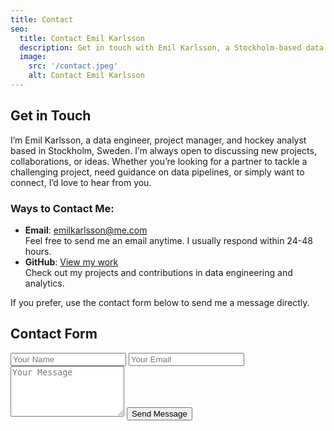 ```yaml
---
title: Contact
seo:
  title: Contact Emil Karlsson
  description: Get in touch with Emil Karlsson, a Stockholm-based data engineer, project manager, and hockey analyst, for collaboration or inquiries.
  image:
    src: '/contact.jpeg'
    alt: Contact Emil Karlsson
---
```


## Get in Touch

I’m Emil Karlsson, a data engineer, project manager, and hockey analyst based in Stockholm, Sweden. I’m always open to discussing new projects, collaborations, or ideas. Whether you’re looking for a partner to tackle a challenging project, need guidance on data pipelines, or simply want to connect, I’d love to hear from you.

### Ways to Contact Me:

- **Email**: [emilkarlsson@me.com](mailto:emilkarlsson@me.com)  
  Feel free to send me an email anytime. I usually respond within 24-48 hours.
- **GitHub**: [View my work](https://github.com/emilingemarkarlsson)  
  Check out my projects and contributions in data engineering and analytics.

If you prefer, use the contact form below to send me a message directly.

## Contact Form

<form action="https://formsubmit.co/emilkarlsson@me.com" method="POST" class="mt-8">
  <div class="flex flex-col gap-4">
    <input type="text" name="name" placeholder="Your Name" required class="px-4 py-2 border rounded" />
    <input type="email" name="email" placeholder="Your Email" required class="px-4 py-2 border rounded" />
    <textarea name="message" placeholder="Your Message" rows="5" required class="px-4 py-2 border rounded"></textarea>
    <button type="submit" class="button-default">Send Message</button>
  </div>
</form>

<script type="application/ld+json">
{
  "@context": "https://schema.org",
  "@type": "ContactPage",
  "mainEntity": {
    "@type": "Person",
    "name": "Emil Karlsson",
    "url": "https://www.emilingemarkarlsson.com/contact",
    "email": "mailto:emilkarlsson@me.com",
    "address": {
      "@type": "PostalAddress",
      "addressLocality": "Stockholm",
      "addressRegion": "Stockholm",
      "addressCountry": "Sweden"
    },
    "sameAs": [
      "https://github.com/emilingemarkarlsson"
    ]
  }
}
</script>